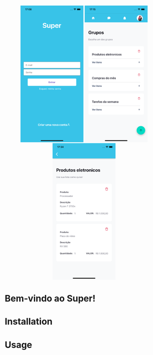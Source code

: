 <p align="center">
  <img src="/img/Login.png" width="200" title="Login">
  <img src="/img/Grupos.png" width="200" title="Grupos">
  <img src="/img/Itens.png" width="200" title="Itens">
</p>

# Bem-vindo ao Super!

# Installation

# Usage
